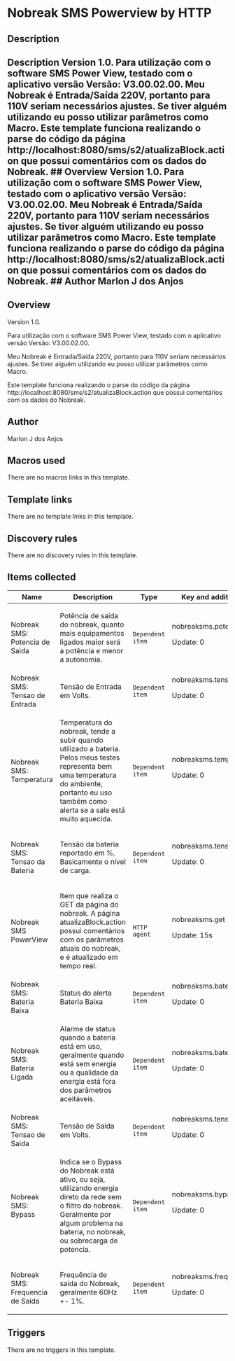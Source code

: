 # Nobreak SMS Powerview by HTTP

## Description

## Description Version 1.0. Para utilização com o software SMS Power View, testado com o aplicativo versão Versão: V3.00.02.00. Meu Nobreak é Entrada/Saída 220V, portanto para 110V seriam necessários ajustes. Se tiver alguém utilizando eu posso utilizar parâmetros como Macro. Este template funciona realizando o parse do código da página http://localhost:8080/sms/s2/atualizaBlock.action que possui comentários com os dados do Nobreak. ## Overview Version 1.0. Para utilização com o software SMS Power View, testado com o aplicativo versão Versão: V3.00.02.00. Meu Nobreak é Entrada/Saída 220V, portanto para 110V seriam necessários ajustes. Se tiver alguém utilizando eu posso utilizar parâmetros como Macro. Este template funciona realizando o parse do código da página http://localhost:8080/sms/s2/atualizaBlock.action que possui comentários com os dados do Nobreak. ## Author Marlon J dos Anjos 

## Overview

Version 1.0.


 


Para utilização com o software SMS Power View, testado com o aplicativo versão Versão: V3.00.02.00.


Meu Nobreak é Entrada/Saída 220V, portanto para 110V seriam necessários ajustes. Se tiver alguém utilizando eu posso utilizar parâmetros como Macro.


 


Este template funciona realizando o parse do código da página http://localhost:8080/sms/s2/atualizaBlock.action que possui comentários com os dados do Nobreak.



## Author

Marlon J dos Anjos

## Macros used

There are no macros links in this template.

## Template links

There are no template links in this template.

## Discovery rules

There are no discovery rules in this template.

## Items collected

|Name|Description|Type|Key and additional info|
|----|-----------|----|----|
|Nobreak SMS: Potencia de Saida|<p>Potência de saída do nobreak, quanto mais equipamentos ligados maior será a potência e menor a autonomia.</p>|`Dependent item`|nobreaksms.potencia.saida<p>Update: 0</p>|
|Nobreak SMS: Tensao de Entrada|<p>Tensão de Entrada em Volts.</p>|`Dependent item`|nobreaksms.tensao.entrada<p>Update: 0</p>|
|Nobreak SMS: Temperatura|<p>Temperatura do nobreak, tende a subir quando utilizado a bateria. Pelos meus testes representa bem uma temperatura do ambiente, portanto eu uso também como alerta se a sala está muito aquecida.</p>|`Dependent item`|nobreaksms.temperatura<p>Update: 0</p>|
|Nobreak SMS: Tensao da Bateria|<p>Tensão da bateria reportado em %. Basicamente o nível de carga.</p>|`Dependent item`|nobreaksms.tensao.bateria<p>Update: 0</p>|
|Nobreak SMS PowerView|<p>Item que realiza o GET da página do nobreak. A página atualizaBlock.action possui comentários com os parâmetros atuais do nobreak, e é atualizado em tempo real.</p>|`HTTP agent`|nobreaksms.get<p>Update: 15s</p>|
|Nobreak SMS: Bateria Baixa|<p>Status do alerta Bateria Baixa</p>|`Dependent item`|nobreaksms.bateria.baixa<p>Update: 0</p>|
|Nobreak SMS: Bateria Ligada|<p>Alarme de status quando a bateria está em uso, geralmente quando está sem energia ou a qualidade da energia está fora dos parâmetros aceitáveis.</p>|`Dependent item`|nobreaksms.bateria.ligada<p>Update: 0</p>|
|Nobreak SMS: Tensao de Saida|<p>Tensão de Saída em Volts.</p>|`Dependent item`|nobreaksms.tensao.saida<p>Update: 0</p>|
|Nobreak SMS: Bypass|<p>Indica se o Bypass do Nobreak está ativo, ou seja, utilizando energia direto da rede sem o filtro do nobreak. Geralmente por algum problema na bateria, no nobreak, ou sobrecarga de potencia.</p>|`Dependent item`|nobreaksms.bypass<p>Update: 0</p>|
|Nobreak SMS: Frequencia de Saida|<p>Frequência de saída do Nobreak, geralmente 60Hz +- 1%.</p>|`Dependent item`|nobreaksms.frequencia.saida<p>Update: 0</p>|
## Triggers

There are no triggers in this template.

